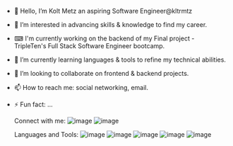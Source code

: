 - 👋 Hello, I’m Kolt Metz an aspiring Software Engineer@kltrmtz
- 👀 I’m interested in advancing skills & knowledge to find my career.
- ⌨ I'm currently working on the backend of my Final project - TripleTen's Full Stack Software Engineer bootcamp. 
- 🌱 I’m currently learning languages & tools to refine my technical abilities.
- 💞️ I’m looking to collaborate on frontend & backend projects.
- 📫 How to reach me: social networking, email. 
- ⚡ Fun fact: ...

  Connect with me:
  ![image](https://github.com/user-attachments/assets/4ba5449c-24d7-48fc-9a13-77e79f824324)
  ![image](https://github.com/user-attachments/assets/acf7a4f8-c3c3-4b83-8eb8-a3737c5f4163)

  Languages and Tools:
  ![image](https://github.com/user-attachments/assets/15a4092c-a83e-473b-8e57-dde0e2c7ed57)
  ![image](https://github.com/user-attachments/assets/4005dc03-b665-43f3-83e0-2c8e45e0364a)
  ![image](https://github.com/user-attachments/assets/840461fc-91bf-414a-aaaa-16f0bf08daac)
  ![image](https://github.com/user-attachments/assets/99298b53-a493-4853-b005-13b567b8ad8d)
  ![image](https://github.com/user-attachments/assets/f09a6f5b-4623-4e5c-9fa8-28614bef7a49)








<!---
kltrmtz/kltrmtz is a ✨ special ✨ repository because its `README.md` (this file) appears on your GitHub profile.
You can click the Preview link to take a look at your changes.
--->
